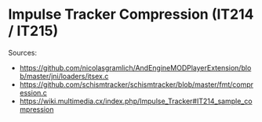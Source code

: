 # Impulse Tracker Compression (IT214 / IT215)

Sources: 
* https://github.com/nicolasgramlich/AndEngineMODPlayerExtension/blob/master/jni/loaders/itsex.c
* https://github.com/schismtracker/schismtracker/blob/master/fmt/compression.c
* https://wiki.multimedia.cx/index.php/Impulse_Tracker#IT214_sample_compression


